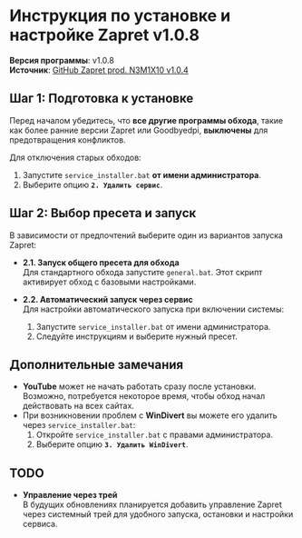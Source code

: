 # Инструкция по установке и настройке Zapret v1.0.8

**Версия программы**: v1.0.8  
**Источник**: [GitHub Zapret prod. N3M1X10 v1.0.4](https://github.com/N3M1X10/zapret_build/releases/tag/1.0.4)

## Шаг 1: Подготовка к установке

Перед началом убедитесь, что **все другие программы обхода**, такие как более ранние версии Zapret или Goodbyedpi, **выключены** для предотвращения конфликтов.  

Для отключения старых обходов:

1. Запустите `service_installer.bat` **от имени администратора**.
2. Выберите опцию **`2. Удалить сервис`**.

## Шаг 2: Выбор пресета и запуск

В зависимости от предпочтений выберите один из вариантов запуска Zapret:

- **2.1. Запуск общего пресета для обхода**  
  Для стандартного обхода запустите `general.bat`. Этот скрипт активирует обход с базовыми настройками.

- **2.2. Автоматический запуск через сервис**  
  Для настройки автоматического запуска при включении системы:
  1. Запустите `service_installer.bat` от имени администратора.
  2. Следуйте инструкциям и выберите нужный пресет.

## Дополнительные замечания

- **YouTube** может не начать работать сразу после установки. Возможно, потребуется некоторое время, чтобы обход начал действовать на всех сайтах.
- При возникновении проблем с **WinDivert** вы можете его удалить через `service_installer.bat`:
  1. Откройте `service_installer.bat` с правами администратора.
  2. Выберите опцию **`3. Удалить WinDivert`**.

## TODO

- **Управление через трей**  
  В будущих обновлениях планируется добавить управление Zapret через системный трей для удобного запуска, остановки и настройки сервиса.
